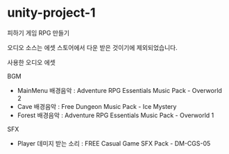 # unity-project-1
피하기 게임 RPG 만들기

오디오 소스는 에셋 스토어에서 다운 받은 것이기에 제외되었습니다.

사용한 오디오 에셋

BGM
- MainMenu 배경음악 : Adventure RPG Essentials Music Pack - Overworld 2
- Cave 배경음악 : Free Dungeon Music Pack - Ice Mystery
- Forest 배경음악 : Adventure RPG Essentials Music Pack - Overworld 1

SFX
- Player 데미지 받는 소리 : FREE Casual Game SFX Pack - DM-CGS-05